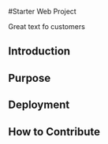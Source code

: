 #Starter Web Project

Great text fo customers

## Introduction

## Purpose

## Deployment

## How to Contribute